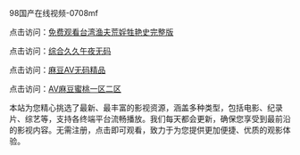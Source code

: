 98国产在线视频-0708mf

点击访问：<a href="https://heiliaozj3tjd.pages.dev">免费观看台湾渔夫荒婬牲艳史完整版</a>

点击访问：<a href="https://heiliaoe8ajia.pages.dev">综合久久午夜无码</a>

点击访问：<a href="https://heiliaoxqkkct.pages.dev">麻豆AV无码精品</a>

点击访问：<a href="https://heiliaoxwd5i8.pages.dev">AV麻豆蜜桃一区二区</a>

本站为您精心挑选了最新、最丰富的影视资源，涵盖多种类型，包括电影、纪录片、综艺等，支持各终端平台流畅播放。我们每天都会更新，确保您享受到最前沿的影视内容。无需注册，点击即可观看，致力于为您提供更加便捷、优质的观影体验。

<span style="display:none;">[Canonical link](https://github.com/pi20250708/pi5 ）</span>
